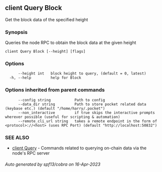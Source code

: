 ## client Query Block

Get the block data of the specified height

### Synopsis

Queries the node RPC to obtain the block data at the given height

```
client Query Block [--height] [flags]
```

### Options

```
      --height int   block height to query, (default = 0, latest)
  -h, --help         help for Block
```

### Options inherited from parent commands

```
      --config string           Path to config
      --data_dir string         Path to store pocket related data (keybase etc.) (default "/home/harry/.pocket")
      --non_interactive         if true skips the interactive prompts wherever possible (useful for scripting & automation)
      --remote_cli_url string   takes a remote endpoint in the form of <protocol>://<host> (uses RPC Port) (default "http://localhost:50832")
```

### SEE ALSO

* [client Query](client_Query.md)	 - Commands related to querying on-chain data via the node's RPC server

###### Auto generated by spf13/cobra on 16-Apr-2023
